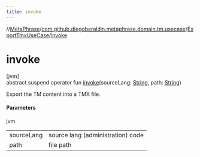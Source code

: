 ```yaml
---
title: invoke
---
```

//[MetaPhrase](../../../index.html)/[com.github.diegoberaldin.metaphrase.domain.tm.usecase](../index.html)/[ExportTmxUseCase](index.html)/[invoke](invoke.html)



# invoke



[jvm]\
abstract suspend operator fun [invoke](invoke.html)(sourceLang: [String](https://kotlinlang.org/api/latest/jvm/stdlib/kotlin/-string/index.html), path: [String](https://kotlinlang.org/api/latest/jvm/stdlib/kotlin/-string/index.html))



Export the TM content into a TMX file.



#### Parameters


jvm

| | |
|---|---|
| sourceLang | source lang (administration) code |
| path | file path |




